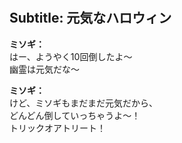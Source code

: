 # 

  
## Subtitle: 元気なハロウィン
  
**ミソギ：**  
はー、ようやく10回倒したよ～  
幽霊は元気だな～  
  
**ミソギ：**  
けど、ミソギもまだまだ元気だから、  
どんどん倒していっちゃうよ～！  
トリックオアトリート！  
